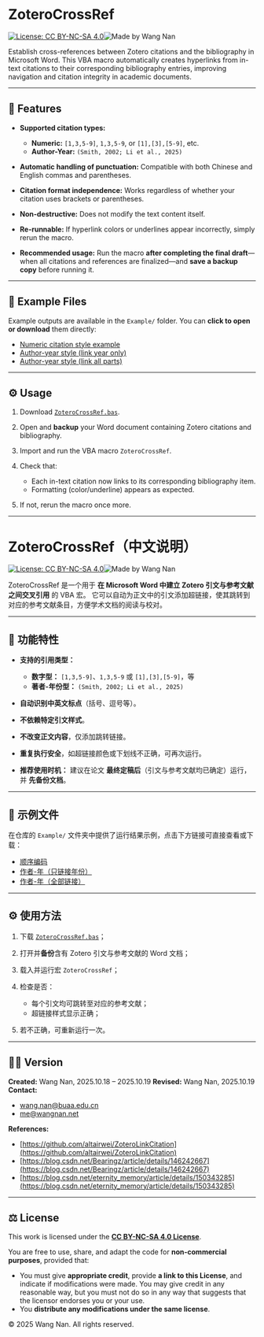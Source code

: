 # ZoteroCrossRef

[![License: CC BY-NC-SA 4.0](https://img.shields.io/badge/License-CC%20BY--NC--SA%204.0-blue.svg)](https://creativecommons.org/licenses/by-nc-sa/4.0/)![Made by Wang Nan](https://img.shields.io/badge/Made%20by-Wang%20Nan-brightgreen)

Establish cross-references between Zotero citations and the bibliography in Microsoft Word.
This VBA macro automatically creates hyperlinks from in-text citations to their corresponding bibliography entries, improving navigation and citation integrity in academic documents.

---

## 🧩 Features

* **Supported citation types:**

  * **Numeric:** `[1,3,5-9]`, `1,3,5-9`, or `[1],[3],[5-9]`, etc.
  * **Author-Year:** `(Smith, 2002; Li et al., 2025)`
* **Automatic handling of punctuation:** Compatible with both Chinese and English commas and parentheses.
* **Citation format independence:** Works regardless of whether your citation uses brackets or parentheses.
* **Non-destructive:** Does not modify the text content itself.
* **Re-runnable:** If hyperlink colors or underlines appear incorrectly, simply rerun the macro.
* **Recommended usage:**
  Run the macro **after completing the final draft**—when all citations and references are finalized—and **save a backup copy** before running it.

---

## 📂 Example Files

Example outputs are available in the `Example/` folder.
You can **click to open or download** them directly:

* [Numeric citation style example](/Example/顺序编码.pdf)
* [Author-year style (link year only)](/Example/作者-年（只链接年份）.pdf)
* [Author-year style (link all parts)](/Example/作者-年（全部链接）.pdf)

---

## ⚙️ Usage

1. Download [`ZoteroCrossRef.bas`](./ZoteroCrossRef.bas).
2. Open and **backup** your Word document containing Zotero citations and bibliography.
3. Import and run the VBA macro `ZoteroCrossRef`.
4. Check that:

   * Each in-text citation now links to its corresponding bibliography item.
   * Formatting (color/underline) appears as expected.
5. If not, rerun the macro once more.

---

# ZoteroCrossRef（中文说明）

[![License: CC BY-NC-SA 4.0](https://img.shields.io/badge/License-CC%20BY--NC--SA%204.0-blue.svg)](https://creativecommons.org/licenses/by-nc-sa/4.0/)![Made by Wang Nan](https://img.shields.io/badge/Made%20by-Wang%20Nan-brightgreen)

ZoteroCrossRef 是一个用于 **在 Microsoft Word 中建立 Zotero 引文与参考文献之间交叉引用** 的 VBA 宏。
它可以自动为正文中的引文添加超链接，使其跳转到对应的参考文献条目，方便学术文档的阅读与校对。

---

## 🧩 功能特性

* **支持的引用类型：**

  * **数字型：** `[1,3,5-9]`、`1,3,5-9` 或 `[1],[3],[5-9]`，等
  * **著者-年份型：** `(Smith, 2002; Li et al., 2025)`
* **自动识别中英文标点**（括号、逗号等）。
* **不依赖特定引文样式**。
* **不改变正文内容**，仅添加跳转链接。
* **重复执行安全**，如超链接颜色或下划线不正确，可再次运行。
* **推荐使用时机：**
  建议在论文 **最终定稿后**（引文与参考文献均已确定）运行，并 **先备份文档**。

---

## 📂 示例文件

在仓库的 `Example/` 文件夹中提供了运行结果示例，点击下方链接可直接查看或下载：

* [顺序编码](./Example/顺序编码.pdf)
* [作者-年（只链接年份）](./Example/作者-年（只链接年份）.pdf)
* [作者-年（全部链接）](./Example/作者-年（全部链接）.pdf)

---

## ⚙️ 使用方法

1. 下载 [`ZoteroCrossRef.bas`](./ZoteroCrossRef.bas)；
2. 打开并**备份**含有 Zotero 引文与参考文献的 Word 文档；
3. 载入并运行宏 `ZoteroCrossRef`；
4. 检查是否：

   * 每个引文均可跳转至对应的参考文献；
   * 超链接样式显示正确；
5. 若不正确，可重新运行一次。

---



## 🧑‍💻 Version

**Created:** Wang Nan, 2025.10.18 – 2025.10.19
**Revised:** Wang Nan, 2025.10.19
**Contact:**

* [wang.nan@buaa.edu.cn](mailto:wang.nan@buaa.edu.cn)
* [me@wangnan.net](mailto:me@wangnan.net)

**References:**

* [https://github.com/altairwei/ZoteroLinkCitation](https://github.com/altairwei/ZoteroLinkCitation)
* [https://blog.csdn.net/Bearingz/article/details/146242667](https://blog.csdn.net/Bearingz/article/details/146242667)
* [https://blog.csdn.net/eternity_memory/article/details/150343285](https://blog.csdn.net/eternity_memory/article/details/150343285)

---

## ⚖️ License

This work is licensed under the **[CC BY-NC-SA 4.0 License](https://creativecommons.org/licenses/by-nc-sa/4.0/)**.

You are free to use, share, and adapt the code for **non-commercial purposes**, provided that:

* You must give **appropriate credit**, provide **a link to this License**, and indicate if modifications were made. You may give credit in any reasonable way, but you must not do so in any way that suggests that the licensor endorses you or your use.
* You **distribute any modifications under the same license**.

© 2025 Wang Nan. All rights reserved.
